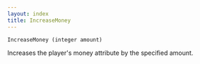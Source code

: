 ```yaml
---
layout: index
title: IncreaseMoney
---
```


    IncreaseMoney (integer amount)

Increases the player's money attribute by the specified amount.
